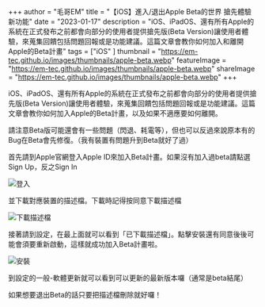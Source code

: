 +++
author = "毛哥EM"
title = "【iOS】進入/退出Apple Beta的世界 搶先體驗新功能"
date = "2023-01-17"
description = "iOS、iPadOS、還有所有Apple的系統在正式發布之前都會向部分的使用者提供搶先版(Beta Version)讓使用者體驗，來蒐集回饋包括問題回報或是功能建議。這篇文章會教你如何加入和離開Apple的Beta計畫"
tags = ["iOS"
]
thumbnail = "https://em-tec.github.io/images/thumbnails/apple-beta.webp"
featureImage = "https://em-tec.github.io/images/thumbnails/apple-beta.webp"
shareImage = "https://em-tec.github.io/images/thumbnails/apple-beta.webp"
+++

iOS、iPadOS、還有所有Apple的系統在正式發布之前都會向部分的使用者提供搶先版(Beta Version)讓使用者體驗，來蒐集回饋包括問題回報或是功能建議。這篇文章會教你如何加入Apple的Beta計畫，以及如果不適應要如何離開。

<!--more-->

請注意Beta版可能還會有一些問題（閃退、耗電等），但也可以反過來說原本有的Bug在Beta會先修復。（我有裝置有問題升到Beta就好了過）

首先請到Apple官網登入Apple ID來加入Beta計畫。如果沒有加入過beta請點選Sign Up，反之Sign In

![登入](https://EM-Tec.github.io/images/apple-beta-sign.png)

並下載對應裝置的描述檔。下載時記得按同意下載描述檔

![下載描述檔](https://EM-Tec.github.io/images/apple-beta-download.png)

接著請到設定，在最上面就可以看到「已下載描述檔」。點擊安裝還有同意後後可能會須要重新啟動，這樣就成功加入Beta計畫啦。

![安裝](https://EM-Tec.github.io/images/apple-beta-install.png)

到設定的一般-軟體更新就可以看到可以更新的最新版本囉（通常是beta結尾）

如果想要退出Beta的話只要把描述檔刪除就好囉！